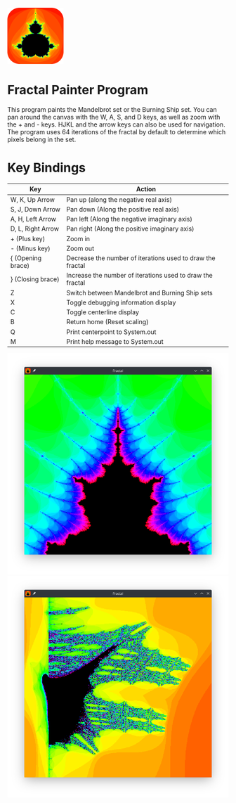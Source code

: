 ![FractalSet Icon](src/icon.png)
# Fractal Painter Program

This program paints the Mandelbrot set or the Burning Ship set. You can pan around the canvas with the W, A, S, and D keys, as well as zoom with the + and - keys. HJKL and the arrow keys can also be used for navigation. The program uses 64 iterations of the fractal by default to determine which pixels belong in the set.

# Key Bindings
|Key     | Action |
|--------|--------|
|W, K, Up Arrow | Pan up (along the negative real axis)
|S, J, Down Arrow | Pan down (Along the positive real axis)
|A, H, Left Arrow | Pan left (Along the negative imaginary  axis)
|D, L, Right Arrow| Pan right (Along the positive imaginary axis)
|+ (Plus key)| Zoom in
|- (Minus key)| Zoom out
|{ (Opening brace)|Decrease the number of iterations used to draw the fractal
|} (Closing brace)|Increase the number of iterations used to draw the fractal
|Z| Switch between Mandelbrot and Burning Ship sets
|X| Toggle debugging information display
|C| Toggle centerline display
|B| Return home (Reset scaling)
|Q| Print centerpoint to System.out
|M| Print help message to System.out 

![The lobe on the main antenna of the mandelbrot set](src/mandelbrot.png)
![The large ship on the burning ship fractal](src/burning_ship.png)
